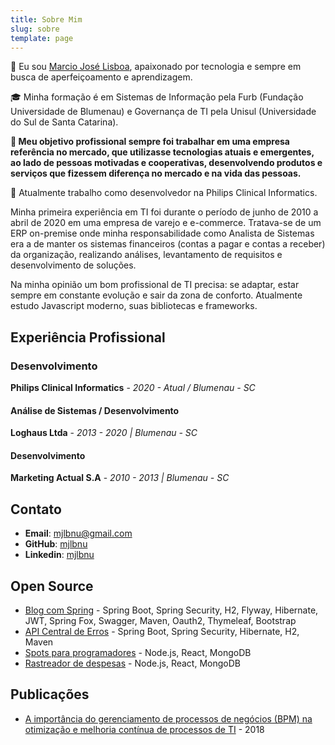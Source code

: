 ```yaml
---
title: Sobre Mim
slug: sobre
template: page
---
```


👋 Eu sou [Marcio José Lisboa](/sobre), apaixonado por tecnologia e sempre em busca de aperfeiçoamento e aprendizagem.

🎓 Minha formação é em Sistemas de Informação pela Furb (Fundação Universidade de Blumenau) e Governança de TI pela Unisul (Universidade do Sul de Santa Catarina).

**💼 Meu objetivo profissional sempre foi trabalhar em uma empresa referência no mercado, que utilizasse tecnologias atuais e emergentes, ao lado de pessoas motivadas e cooperativas, desenvolvendo produtos e serviços que fizessem diferença no mercado e na vida das pessoas.**

💜 Atualmente trabalho como desenvolvedor na Philips Clinical Informatics.

Minha primeira experiência em TI foi durante o período de junho de 2010 a abril de 2020 em uma empresa de varejo e e-commerce. Tratava-se de um ERP on-premise onde minha responsabilidade como Analista de Sistemas era a de manter os sistemas financeiros (contas a pagar e contas a receber) da organização, realizando análises, levantamento de requisitos e desenvolvimento de soluções.

Na minha opinião um bom profissional de TI precisa: se adaptar, estar sempre em constante evolução e sair da zona de conforto. Atualmente estudo Javascript moderno, suas bibliotecas e frameworks.

## Experiência Profissional

### Desenvolvimento

**Philips Clinical Informatics** - _2020 - Atual / Blumenau - SC_

#### Análise de Sistemas / Desenvolvimento

**Loghaus Ltda** - _2013 - 2020 | Blumenau - SC_

#### Desenvolvimento

**Marketing Actual S.A** - _2010 - 2013 | Blumenau - SC_

## Contato

- **Email**: [mjlbnu@gmail.com](mailto:mjlbnu[AT]gmail[DOT]com)
- **GitHub**: <a href="https://github.com/mjlbnu/" target="_blank">mjlbnu</a>
- **Linkedin**: <a href="https://www.linkedin.com/in/mjlbnu/" target="_blank">mjlbnu</a>

## Open Source

- <a href="https://github.com/mjlbnu/spring-blog/" target="_blank">Blog com Spring</a> - Spring Boot, Spring Security, H2, Flyway, Hibernate, JWT, Spring Fox, Swagger, Maven, Oauth2, Thymeleaf, Bootstrap
- <a href="https://github.com/mjlbnu/centralErros-API/" target="_blank">API Central de Erros</a> - Spring Boot, Spring Security, Hibernate, H2, Maven
- <a href="https://github.com/mjlbnu/spots/" target="_blank">Spots para programadores</a> - Node.js, React, MongoDB
- <a href="https://github.com/mjlbnu/expense-tracker/" target="_blank">Rastreador de despesas</a> - Node.js, React, MongoDB

## Publicações

- <a href="https://www.riuni.unisul.br/handle/12345/5726/" target="_blank">A importância do gerenciamento de processos de negócios (BPM) na otimização e melhoria contínua de processos de TI</a> - 2018
